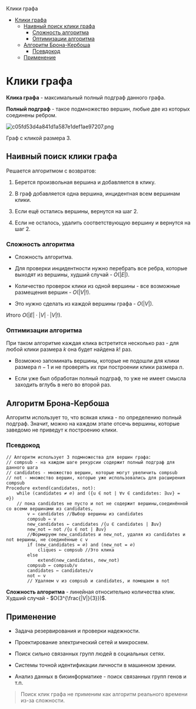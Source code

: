 Клики графа

- [Клики графа](#клики-графа)
  - [Наивный поиск клики графа](#наивный-поиск-клики-графа)
    - [Сложность алгоритма](#сложность-алгоритма)
    - [Оптимизации алгоритма](#оптимизации-алгоритма)
  - [Алгоритм Брона-Кербоша](#алгоритм-брона-кербоша)
    - [Псевдокод](#псевдокод)
  - [Применение](#применение)

# Клики графа

**Клика графа** - максимальный полный подграф данного графа.

**Полный подграф** - такое подмножество вершин, любые две из которых соединены ребром.

![c05fd53d4a841d1a587e1def1ae97207.png](/_resources/2189a81bfe724bf198b6b01412df316f.png)

Граф с кликой размера 3.

## Наивный поиск клики графа

Решается алгоритмом с возвратов:

1. Берется произвольная вершина и добавляется в клику.

2. В граф добавляется одна вершина, инцидентная всем вершинам клики.

3. Если ещё остались вершины, вернутся на шаг 2.

4. Если не осталось, удалить соответствующую вершину и вернутся на шаг 2.

### Сложность алгоритма

- Сложность алгоритма.

- Для проверки инцидентности нужно перебрать все ребра, которые выходят из вершины, худший случай - $O ( |E| )$.

- Количество проверок клики из одной вершины - все возможные размещения вершин - $O ( |V|! )$.

- Это нужно сделать из каждой вершины графа - $O ( |V| )$.

Итого $O ( |E| \cdot |V| \cdot |V|! )$.

### Оптимизации алгоритма

При таком алгоритме каждая клика встретится несколько раз - для любой клики размера $k$ она будет найдена $k!$ раз.

- Возможно запоминать вершины, которые не подошли для клики размера $n-1$ и не проверять их при построении клики размера $n$.

- Если уже был обработан полный подграф, то уже не имеет смысла заходить вглубь в него во второй раз.

## Алгоритм Брона-Кербоша

Алгоритм использует то, что всякая клика - по определению полный подграф. Значит, можно на каждом этапе отсечь вершины, которые заведомо не приведут к построению клики.

### Псевдокод

```
// Алгоритм использует 3 подмножества для вершин графа:
// compsub - на каждом шаге рекурсии содержит полный подграф для данного шага
// candidates - множество вершин, которые могут увеличить compsub
// not - множество вершин, которые уже использовались для расширения compsub
Procedure extend(candidates, not):
	while (candidates ≠ ∅) and ({u ∈ not | ∀v ∈ candidates: ∃uv} =  ∅})
	// пока candidates не пусто и not не содержит вершины,соединённой со всеми вершинами из candidates, 
		v ← candidates //Выбор вершины из candidates
		compsub ← v
		new_candidates ← candidates /{u ∈ candidates | ∄uv}
		new_not ← not /{u ∈ not | ∄uv}
		//Формируем new_candidates и new_not, удаляя из candidates и not вершины, не соединённые с v
		if (new_candidates = ∅) and (new_not = ∅)
			cliques ← compsub //Это клика
		else
			extend(new_candidates, new_not)
		compsub ← compsub/v
		candidates ← candidates/v
		not ← v
        // Удаляем v из compsub и candidates, и помещаем в not
```

**Сложность алгоритма** - линейная относительно количества клик. Худший случай - $O(3^{\frac{|V|}{3}})$.

## Применение

- Задача резервирования и проверки надежности.

- Проектирование электрический сетей и микросхем.

- Поиск сильно связанных групп людей в социальных сетях.

- Системы точной идентификации личности в машинном зрении.

- Анализ данных в биоинформатике - поиск связанных групп генов и т.п.

> Поиск клик графа не применим как алгоритм реального времени из-за сложности.